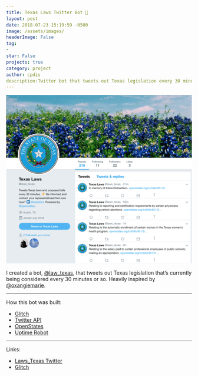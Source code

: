 ```yaml
---
title: Texas Laws Twitter Bot 👾
layout: post
date: 2018-07-23 15:19:59 -0500
image: /assets/images/
headerImage: False
tag:
- 
star: False
projects: true
category: project
author: cpdis
description:Twitter bot that tweets out Texas legislation every 30 minutes.
---
```


![Texas Laws](/assets/images/23-07-18/laws_texas.jpeg "Laws_Texas Twitter account")

I created a bot, [@law_texas](https://mobile.twitter.com/laws_texas), that tweets out Texas legislation that’s currently being considered every 30 minutes or so. Heavily inspired by [@oxangiemarie](https://mobile.twitter.com/oxangiemarie).

-----

How this bot was built:
- [Glitch](https://glitch.com/)
- [Twitter API](https://developer.twitter.com/content/developer-twitter/en.html)
- [OpenStates](https://openstates.org/)
- [Uptime Robot](https://uptimerobot.com/)

-----

Links:

- [Laws_Texas Twitter](https://mobile.twitter.com/laws_texas)
- [Glitch](https://glitch.com/~tx-laws)

